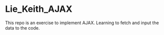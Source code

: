 # Lie_Keith_AJAX
This repo is an exercise to implement AJAX. Learning to fetch and input the data to the code.
